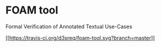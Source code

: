 FOAM tool
=========

Formal Verification of Annotated Textual Use-Cases

[[https://travis-ci.org/d3sreq/foam-tool.svg?branch=master]]
